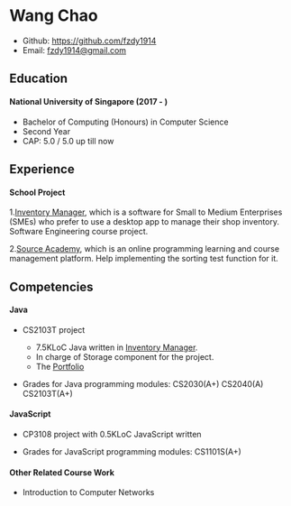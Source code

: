 # Wang Chao

- Github: https://github.com/fzdy1914
- Email: fzdy1914@gmail.com

## Education
#### National University of Singapore (2017 - )
- Bachelor of Computing (Honours) in Computer Science
- Second Year
- CAP: 5.0 / 5.0 up till now

## Experience
#### School Project

1.[Inventory Manager](https://github.com/CS2103-AY1819S1-W14-4/main), which is a software for Small to Medium Enterprises (SMEs) who prefer to use a desktop app to manage their shop inventory. Software Engineering course project.

2.[Source Academy](https://github.com/source-academy/source-academy2), which is an online programming learning and course management platform. Help implementing the sorting test function for it.

## Competencies
#### Java
- CS2103T project
  - 7.5KLoC Java written in [Inventory Manager](https://github.com/CS2103-AY1819S1-W14-4/main). 
  - In charge of Storage component for the project.
  - The [Portfolio](https://github.com/CS2103-AY1819S1-W14-4/main/blob/master/docs/team/fzdy1914.adoc)

- Grades for Java programming modules: CS2030(A+) CS2040(A) CS2103T(A+)

#### JavaScript
- CP3108 project with 0.5KLoC JavaScript written

- Grades for JavaScript programming modules: CS1101S(A+)

#### Other Related Course Work
- Introduction to Computer Networks